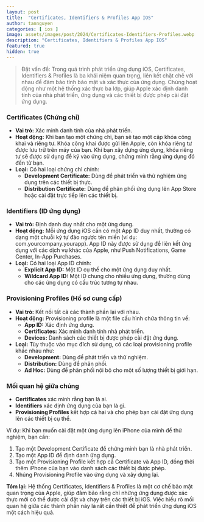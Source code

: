 ```yaml
---
layout: post
title:  "Certificates, Identifiers & Profiles App IOS"
author: tannguyen
categories: [ ios ]
image: assets/images/post/2024/Certificates-Identifiers-Profiles.webp
description: "Certificates, Identifiers & Profiles App IOS"
featured: true
hidden: true
---
```


> Đặt vấn đề: Trong quá trình phát triển ứng dụng iOS, Certificates, Identifiers & Profiles là ba khái niệm quan trọng, liên kết chặt chẽ với nhau để đảm bảo tính bảo mật và xác thực của ứng dụng. Chúng hoạt động như một hệ thống xác thực ba lớp, giúp Apple xác định danh tính của nhà phát triển, ứng dụng và các thiết bị được phép cài đặt ứng dụng.

### Certificates (Chứng chỉ)
* **Vai trò:** Xác minh danh tính của nhà phát triển.
* **Hoạt động:** Khi bạn tạo một chứng chỉ, bạn sẽ tạo một cặp khóa công khai và riêng tư. Khóa công khai được gửi lên Apple, còn khóa riêng tư được lưu trữ trên máy của bạn. Khi bạn xây dựng ứng dụng, khóa riêng tư sẽ được sử dụng để ký vào ứng dụng, chứng minh rằng ứng dụng đó đến từ bạn.
* **Loại:** Có hai loại chứng chỉ chính:
  * **Development Certificate:** Dùng để phát triển và thử nghiệm ứng dụng trên các thiết bị thực.
  * **Distribution Certificate:** Dùng để phân phối ứng dụng lên App Store hoặc cài đặt trực tiếp lên các thiết bị.

### Identifiers (ID ứng dụng)
* **Vai trò:** Định danh duy nhất cho một ứng dụng.
* **Hoạt động:** Mỗi ứng dụng iOS cần có một App ID duy nhất, thường có dạng một chuỗi ký tự đảo ngược tên miền (ví dụ: com.yourcompany.yourapp). App ID này được sử dụng để liên kết ứng dụng với các dịch vụ khác của Apple, như Push Notifications, Game Center, In-App Purchases.
* **Loại:** Có hai loại App ID chính:
  * **Explicit App ID:** Một ID cụ thể cho một ứng dụng duy nhất.
  * **Wildcard App ID:** Một ID chung cho nhiều ứng dụng, thường dùng cho các ứng dụng có cấu trúc tương tự nhau.

### Provisioning Profiles (Hồ sơ cung cấp)
* **Vai trò:** Kết nối tất cả các thành phần lại với nhau.
* **Hoạt động:** Provisioning profile là một file cấu hình chứa thông tin về:
  * **App ID:** Xác định ứng dụng.
  * **Certificates:** Xác minh danh tính nhà phát triển.
  * **Devices:** Danh sách các thiết bị được phép cài đặt ứng dụng.
* **Loại:** Tùy thuộc vào mục đích sử dụng, có các loại provisioning profile khác nhau như:
  * **Development:** Dùng để phát triển và thử nghiệm.
  * **Distribution:** Dùng để phân phối.
  * **Ad Hoc:** Dùng để phân phối nội bộ cho một số lượng thiết bị giới hạn.

### Mối quan hệ giữa chúng
* **Certificates** xác minh rằng bạn là ai.
* **Identifiers** xác định ứng dụng của bạn là gì.
* **Provisioning Profiles** kết hợp cả hai và cho phép bạn cài đặt ứng dụng lên các thiết bị cụ thể.

Ví dụ: Khi bạn muốn cài đặt một ứng dụng lên iPhone của mình để thử nghiệm, bạn cần:

1. Tạo một Development Certificate để chứng minh bạn là nhà phát triển.
2. Tạo một App ID để định danh ứng dụng.
3. Tạo một Provisioning Profile kết hợp cả Certificate và App ID, đồng thời thêm iPhone của bạn vào danh sách các thiết bị được phép.
4. Nhúng Provisioning Profile vào ứng dụng và xây dựng lại.

**Tóm lại:** Hệ thống Certificates, Identifiers & Profiles là một cơ chế bảo mật quan trọng của Apple, giúp đảm bảo rằng chỉ những ứng dụng được xác thực mới có thể được cài đặt và chạy trên các thiết bị iOS. Việc hiểu rõ mối quan hệ giữa các thành phần này là rất cần thiết để phát triển ứng dụng iOS một cách hiệu quả.

